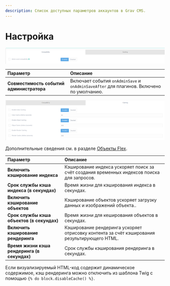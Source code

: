 ```yaml
---
description: Список доступных параметров аккаунтов в Grav CMS.
---
```


# Настройка

![Вкладка Совместимость](accounts-configuration1.png)

| Параметр                                 | Описание                                                                                 |
| :--------------------------------------- | :--------------------------------------------------------------------------------------- |
| **Совместимость событий администратора** | Включает события `onAdminSave` и `onAdminSaveAfter` для плагинов. Включено по умолчанию. |

![Вкладка Кэширование](accounts-configuration2.png)

Дополнительные сведения см. в разделе [Объекты Flex](/advanced/flex).

| Параметр                                     | Описание                                                                                     |
| :------------------------------------------- | :------------------------------------------------------------------------------------------- |
| **Включить кэширование индекса**             | Кэширование индекса ускоряет поиск за счёт создания временных индексов поиска для запросов.  |
| **Срок службы кэша индекса (в секундах)**    | Время жизни для кэширования индекса в секундах.                                              |
| **Включить кэширование объектов**            | Кэширование объектов ускоряет загрузку данных и изображений объекта..                        |
| **Срок службы кэша объектов (в секундах)**   | Время жизни для кеширования объектов в секундах.                                             |
| **Включить кэширование рендеринга**          | Кэширование рендеринга ускоряет отрисовку контента за счёт кэширования результирующего HTML. |
| **Время жизни кэша рендеринга (в секундах)** | Срок службы кэширования рендеринга в секундах.                                               |

Если визуализируемый HTML-код содержит динамическое содержимое, кэш рендеринга можно отключить из шаблона Twig с помощью `{% do block.disableCache() %}`.

